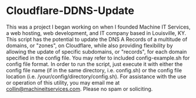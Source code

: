 # Cloudflare-DDNS-Update

This was a project I began working on when I founded Machine IT Services, a web hosting, web development, and IT company based in Louisville, KY.
This script has the potential to update the DNS A Records of a multitude of domains, or "zones", on Cloudflare, while also providing flexibility by allowing the update of specific subdomains, or "records", for each domain specified in the config file. You may refer to included config-example.sh for config file format.
In order to run the script, just execute it with either the config file name (if in the same directory, i.e. config.sh) or the config file location (i.e. /your/config/directory/config.sh). For assistance with the use or operation of this utility, you may email me at collin@machineitservices.com. Please no spam or soliciting.
